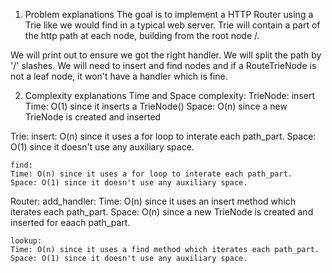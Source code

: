 1. Problem explanations
The goal is to implement a HTTP Router using a Trie like we would find in a typical web server.
Trie will contain a part of the http path at each node, building from the root node /.

We will print out to ensure we got the right handler.
We will split the path by '/' slashes.
We will need to insert and find nodes and if a RouteTrieNode is not a leaf node, it won't have a handler which is fine.

2. Complexity explanations
Time and Space complexity:
TrieNode: 
    insert 
    Time: O(1) since it inserts a TrieNode()
    Space: O(n) since a new TrieNode is created and inserted

Trie:
    insert: O(n) since it uses a for loop to interate each path_part.
    Space: O(1) since it doesn't use any auxiliary space.

    find: 
    Time: O(n) since it uses a for loop to interate each path_part.
    Space: O(1) since it doesn't use any auxiliary space.

Router:
    add_handler: 
    Time: O(n) since it uses an insert method which iterates each path_part.
    Space: O(n) since a new TrieNode is created and inserted for eaach path_part.

    lookup: 
    Time: O(n) since it uses a find method which iterates each path_part.
    Space: O(1) since it doesn't use any auxiliary space.
